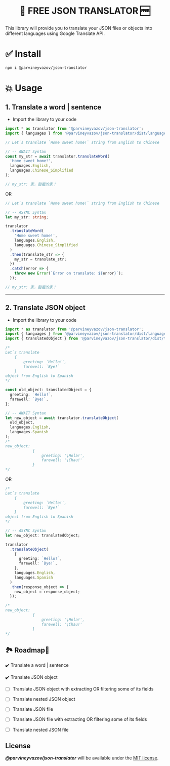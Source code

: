 # <p align="center"> **🚀 FREE JSON TRANSLATOR 🆓** </p>

This library will provide you to translate your JSON files or objects into different languages using Google Translate API.

# **✅ Install**

```bash
npm i @parvineyvazov/json-translator
```

# **💥 Usage**

## **1. Translate a word | sentence**

- Import the library to your code

```typescript
import * as translator from '@parvineyvazov/json-translator';
import { languages } from '@parvineyvazov/json-translator/dist/languages';
```

```typescript
// Let`s translate `Home sweet home!` string from English to Chinese

// -- AWAIT Syntax
const my_str = await translator.translateWord(
  'Home sweet home!',
  languages.English,
  languages.Chinese_Simplified
);

// my_str: 家，甜蜜的家！
```

OR

```typescript
// Let`s translate `Home sweet home!` string from English to Chinese

// -- ASYNC Syntax
let my_str: string;

translator
  .translateWord(
    'Home sweet home!',
    languages.English,
    languages.Chinese_Simplified
  )
  .then(translate_str => {
    my_str = translate_str;
  })
  .catch(error => {
    throw new Error(`Error on translate: ${error}`);
  });

// my_str: 家，甜蜜的家！
```

---

## **2. Translate JSON object**

- Import the library to your code

```typescript
import * as translator from '@parvineyvazov/json-translator';
import { languages } from '@parvineyvazov/json-translator/dist/languages';
import { translatedObject } from '@parvineyvazov/json-translator/dist/types';
```

```typescript
/*
Let`s translate
    {
        greeting: `Hello!`,
        farewell: `Bye!`
    }
object from English to Spanish
*/

const old_object: translatedObject = {
  greeting: `Hello!`,
  farewell: `Bye!`,
};

// -- AWAIT Syntax
let new_object = await translator.translateObject(
  old_object,
  languages.English,
  languages.Spanish
);
/*
new_object:
            {
                greeting: '¡Hola!',
                farewell: '¡Chau!'
            }
*/
```

OR

```typescript
/* 
Let`s translate 
    {
        greeting: `Hello!`,
        farewell: `Bye!`
    }
object from English to Spanish
*/

// -- ASYNC Syntax
let new_object: translatedObject;

translator
  .translateObject(
    {
      greeting: `Hello!`,
      farewell: `Bye!`,
    },
    languages.English,
    languages.Spanish
  )
  .then(response_object => {
    new_object = response_object;
  });

/* 
new_object:
            {
                greeting: '¡Hola!', 
                farewell: '¡Chau!' 
            }
*/
```

## **🏞 Roadmap🏁**

:heavy_check_mark: Translate a word | sentence

:heavy_check_mark: Translate JSON object

- [ ] Translate JSON object with extracting OR filtering some of its fields
- [ ] Translate nested JSON object

- [ ] Translate JSON file
- [ ] Translate JSON file with extracting OR filtering some of its fields
- [ ] Translate nested JSON file

## License

**_@parvineyvazov/json-translator_** will be available under the [MIT license](LICENSE).
